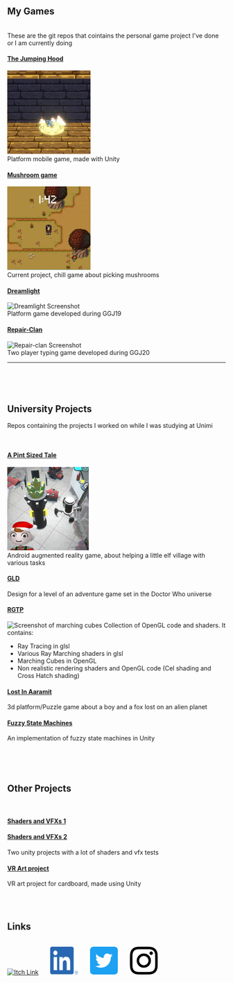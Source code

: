 <h2> My Games </h2>
<br>
These are the git repos that cointains the personal game project I've done or I am currently doing 
<h4> <a href="https://github.com/Idkwnisu/JumpHood">The Jumping Hood</a></h4>
 <img src="./Screenshots/Hood.jpg" style="width:192px; height:192px" title="Hood" alt="The Jumping Hood Screenshot"><br>
Platform mobile game, made with Unity

<h4> <a href="https://github.com/Idkwnisu/JumpHood">Mushroom game</a></h4>
 <img src="./Screenshots/Mushroom.jpg" style="width:192px; height:192px" title="Mushroom" alt="Mushroom Game Screenshot"><br>
Current project, chill game about picking mushrooms

<h4> <a href="https://github.com/Idkwnisu/LightDarkGame">Dreamlight</a></h4>
 <img src="./Screenshots/Dark.png" style="width:192px; height:192px" title="Dark" alt="Dreamlight Screenshot"><br>
Platform game developed during GGJ19

<h4> <a href="https://github.com/EricaStella93/GGJ2020">Repair-Clan</a></h4>
 <img src="./Screenshots/Clan.png" style="width:192px; height:192px" title="Clan" alt="Repair-clan Screenshot"><br>
Two player typing game developed during GGJ20

<hr>

<br><br><br>

<h2> University Projects </h2>

Repos containing the projects I worked on while I was studying at Unimi

<br>

<h4> <a href="https://github.com/Idkwnisu/ElfVillageAR">A Pint Sized Tale</a></h4>
<img src="./Screenshots/Pint.jpg" style="width:192px; height:192px" title="Pint" alt="A Pint Sized Tale Screenshot"><br>
Android augmented reality game, about helping a little elf village with various tasks


<h4> <a href="https://github.com/obiciunict/GLD">GLD</a></h4>
Design for a level of an adventure game set in the Doctor Who universe

<h4> <a href="https://github.com/Idkwnisu/ElfVillageAR">RGTP</a></h4>
<img src="./Screenshots/RGTP.png" style="width:192px; height:192px" title="RGTP" alt="Screenshot of marching cubes">
Collection of OpenGL code and shaders. It contains: 
<ul>
  <li> Ray Tracing in glsl</li>
  <li> Various Ray Marching shaders in glsl</li>
  <li> Marching Cubes in OpenGL</li>
  <li> Non realistic rendering shaders and OpenGL code (Cel shading and Cross Hatch shading) </li>
</ul>

<h4> <a href="https://github.com/Idkwnisu/LostInAaramit">Lost In Aaramit</a></h4>
3d platform/Puzzle game about a boy and a fox lost on an alien planet


<h4> <a href="https://github.com/Idkwnisu/FuzzyStateMachineUnity">Fuzzy State Machines</a></h4>
An implementation of fuzzy state machines in Unity

<br><br><br>

<h2> Other Projects </h2>

<br>

<h4> <a href="https://github.com/Idkwnisu/LostInAaramit">Shaders and VFXs 1</a></h4>
<h4> <a href="https://github.com/Idkwnisu/LostInAaramit">Shaders and VFXs 2</a></h4>
Two unity projects with a lot of shaders and vfx tests

<h4> <a href="https://github.com/Idkwnisu/VRArtProject">VR Art project</a></h4>
VR art project for cardboard, made using Unity

<br><br>
<h2> Links </h2>
<br>
<a href="https://mindtricks.itch.io"><img src="https://static.itch.io/images/itchio-textless-black.svg" style="width:64px; height:64px" title="Itch" alt="Itch Link"></a>
&nbsp;
&nbsp;
&nbsp;
<a href="https://www.linkedin.com/in/stefanopalma-/"><img src="./Logos/LI-In-Bug.png" style="width:64px; height:64px" title="LinkedIn" alt="LinkedIn Link"></a>
&nbsp;
&nbsp;
&nbsp;
<a href="https://twitter.com/idkwnisu"><img src="./Logos/Twitter_Social_Icon_Rounded_Square_Color.png" style="width:64px; height:64px" title="Twitter" alt="Twitter Link"></a>
&nbsp;
&nbsp;
&nbsp;
<a href="https://instagram.com/idkwnisu_"><img src="./Logos/glyph-logo_May2016.png" style="width:64px; height:64px" title="IG" alt="Instagram Link"></a>

